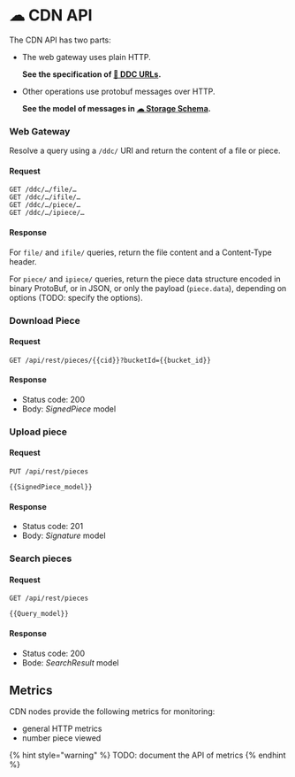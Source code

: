 # ☁ CDN API

The CDN API has two parts:

* The web gateway uses plain HTTP.

  **See the specification of [🔗 DDC URLs](ddc-url.md).**

* Other operations use protobuf messages over HTTP.

  **See the model of messages in [☁ Storage Schema](storage-schema.md).**


### Web Gateway

Resolve a query using a `/ddc/` URI and return the content of a file or piece.

#### Request
```http
GET /ddc/…/file/…
GET /ddc/…/ifile/…
GET /ddc/…/piece/…
GET /ddc/…/ipiece/…
```

#### Response
For `file/` and `ifile/` queries, return the file content and a Content-Type header.

For `piece/` and `ipiece/` queries, return the piece data structure encoded in binary ProtoBuf, or in JSON, or only the payload (`piece.data`), depending on options (TODO: specify the options).


### Download Piece

#### Request

```http
GET /api/rest/pieces/{{cid}}?bucketId={{bucket_id}}
```

#### Response

* Status code: 200
* Body: _SignedPiece_ model

### Upload piece

#### Request

```http
PUT /api/rest/pieces

{{SignedPiece_model}}
```

#### Response

* Status code: 201
* Body: _Signature_ model

### Search pieces

#### Request

```http
GET /api/rest/pieces

{{Query_model}}
```

#### Response

* Status code: 200
* Bode: _SearchResult_ model


## Metrics

CDN nodes provide the following metrics for monitoring:

* general HTTP metrics
* number piece viewed

{% hint style="warning" %} TODO: document the API of metrics
{% endhint %}
